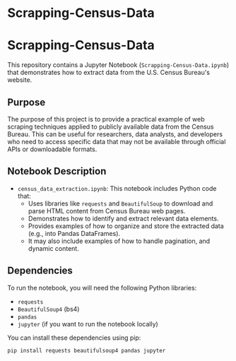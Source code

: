 # Scrapping-Census-Data

# Scrapping-Census-Data

This repository contains a Jupyter Notebook (`Scrapping-Census-Data.ipynb`) that demonstrates how to extract data from the U.S. Census Bureau's website.

## Purpose

The purpose of this project is to provide a practical example of web scraping techniques applied to publicly available data from the Census Bureau. This can be useful for researchers, data analysts, and developers who need to access specific data that may not be available through official APIs or downloadable formats.

## Notebook Description

* `census_data_extraction.ipynb`: This notebook includes Python code that:
    * Uses libraries like `requests` and `BeautifulSoup` to download and parse HTML content from Census Bureau web pages.
    * Demonstrates how to identify and extract relevant data elements.
    * Provides examples of how to organize and store the extracted data (e.g., into Pandas DataFrames).
    * It may also include examples of how to handle pagination, and dynamic content.

## Dependencies

To run the notebook, you will need the following Python libraries:

* `requests`
* `BeautifulSoup4` (bs4)
* `pandas`
* `jupyter` (if you want to run the notebook locally)

You can install these dependencies using pip:

```bash
pip install requests beautifulsoup4 pandas jupyter
